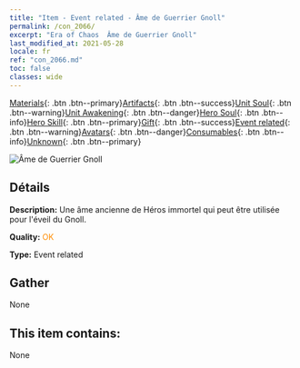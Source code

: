 ```yaml
---
title: "Item - Event related - Âme de Guerrier Gnoll"
permalink: /con_2066/
excerpt: "Era of Chaos  Âme de Guerrier Gnoll"
last_modified_at: 2021-05-28
locale: fr
ref: "con_2066.md"
toc: false
classes: wide
---
```

 [Materials](/ItemsFR/){: .btn .btn--primary}[Artifacts](/ItemsFR/Artifacts/){: .btn .btn--success}[Unit Soul](/ItemsFR/UnitSoul/){: .btn .btn--warning}[Unit Awakening](/ItemsFR/UnitAwakening/){: .btn .btn--danger}[Hero Soul](/ItemsFR/HeroSoul/){: .btn .btn--info}[Hero Skill](/ItemsFR/HeroSkill/){: .btn .btn--primary}[Gift](/ItemsFR/Gift/){: .btn .btn--success}[Event related](/ItemsFR/Events/){: .btn .btn--warning}[Avatars](/ItemsFR/Avatars/){: .btn .btn--danger}[Consumables](/ItemsFR/Consumables/){: .btn .btn--info}[Unknown](/ItemsFR/Unknown/){: .btn .btn--primary}

 ![Âme de Guerrier Gnoll](/images/t/juexing_801.jpg)

## Détails
 **Description:** Une âme ancienne de Héros immortel qui peut être utilisée pour l'éveil du Gnoll.

 **Quality:** <span style="color: #FF8C00">OK</span>

 **Type:** Event related

## Gather

  None

## This item contains:

  None


